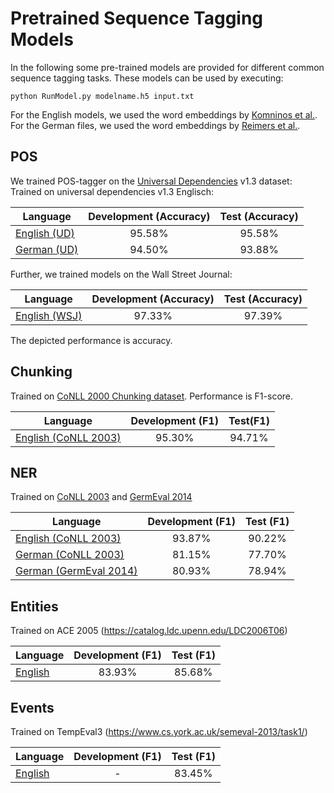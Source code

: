 # Pretrained Sequence Tagging Models
In the following some pre-trained models are provided for different common sequence tagging tasks. These models can be used by executing:
```
python RunModel.py modelname.h5 input.txt
```

For the English models, we used the word embeddings by [Komninos et al.](https://www.cs.york.ac.uk/nlp/extvec/). For the German files, we used the word embeddings by [Reimers et al.](https://www.informatik.tu-darmstadt.de/ukp/research_6/ukp_in_challenges/germeval_2014/index.en.jsp).


## POS
We trained POS-tagger on the [Universal Dependencies]((http://universaldependencies.org/)) v1.3 dataset:
Trained on universal dependencies v1.3 Englisch: 

| Language | Development (Accuracy) | Test (Accuracy) |
|----------|:-----------:|:----:|
|[English (UD)](https://public.ukp.informatik.tu-darmstadt.de/reimers/2017_SequenceTaggingModels/v2.1.5/EN_UD_POS.h5) | 95.58% | 95.58% |
|[German (UD)](https://public.ukp.informatik.tu-darmstadt.de/reimers/2017_SequenceTaggingModels/v2.1.5/DE_UD_POS.h5) | 94.50% | 93.88% | 

Further, we trained models on the Wall Street Journal:

| Language | Development (Accuracy) | Test (Accuracy) |
|----------|:-----------:|:----:|
|[English (WSJ)](https://public.ukp.informatik.tu-darmstadt.de/reimers/2017_SequenceTaggingModels/v2.1.5/EN_WSJ_POS.h5) | 97.33% | 97.39% |

The depicted performance is accuracy.


## Chunking
Trained on [CoNLL 2000 Chunking dataset](http://www.cnts.ua.ac.be/conll2000/chunking/). Performance is F1-score.

| Language | Development (F1) | Test(F1) |
|----------|:-----------:|:----:|
|[English (CoNLL 2003)](https://public.ukp.informatik.tu-darmstadt.de/reimers/2017_SequenceTaggingModels/v2.1.5/EN_Chunking.h5) | 95.30% | 94.71% |


## NER
Trained on [CoNLL 2003](http://www.cnts.ua.ac.be/conll2003/ner/) and [GermEval 2014](https://sites.google.com/site/germeval2014ner/)

| Language | Development (F1) | Test (F1) |
|----------|:-----------:|:----:|
|[English (CoNLL 2003)](https://public.ukp.informatik.tu-darmstadt.de/reimers/2017_SequenceTaggingModels/v2.1.5/EN_NER.h5) | 93.87% | 90.22% | 
|[German (CoNLL 2003)](https://public.ukp.informatik.tu-darmstadt.de/reimers/2017_SequenceTaggingModels/v2.1.5/DE_NER_CoNLL.h5) | 81.15% | 77.70% |
|[German (GermEval 2014)](https://public.ukp.informatik.tu-darmstadt.de/reimers/2017_SequenceTaggingModels/v2.1.5/DE_NER_GermEval.h5) | 80.93% | 78.94% |


## Entities
Trained on ACE 2005 (https://catalog.ldc.upenn.edu/LDC2006T06)

| Language | Development (F1) | Test (F1) |
|----------|:-----------:|:----:|
|[English](https://public.ukp.informatik.tu-darmstadt.de/reimers/2017_SequenceTaggingModels/v2.1.5/EN_Entities.h5) | 83.93% | 85.68% | 


## Events
Trained on TempEval3 (https://www.cs.york.ac.uk/semeval-2013/task1/)

| Language | Development (F1) | Test (F1) |
|----------|:-----------:|:----:|
|[English](https://public.ukp.informatik.tu-darmstadt.de/reimers/2017_SequenceTaggingModels/v2.1.5/EN_Events.h5) |- | 83.45% | 





